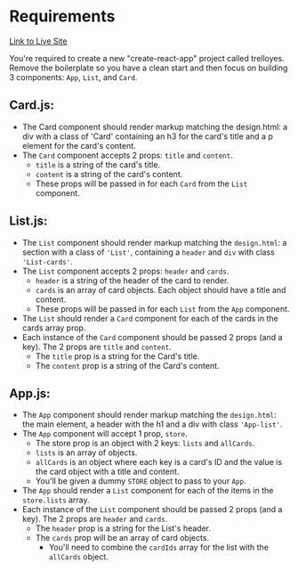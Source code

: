 # Requirements

[Link to Live Site](https://trelloyes-orpin.vercel.app/)

You're required to create a new "create-react-app" project called trelloyes. Remove the boilerplate so you have a clean start and then focus on building 3 components: `App`, `List`, and `Card`.

## Card.js:

- The Card component should render markup matching the design.html: a div with a class of 'Card' containing an h3 for the card's title and a p element for the card's content.
- The `Card` component accepts 2 props: `title` and `content`.
  - `title` is a string of the card's title.
  - `content` is a string of the card's content.
  - These props will be passed in for each `Card` from the `List` component.

## List.js:

- The `List` component should render markup matching the `design.html`: a section with a class of `'List'`, containing a `header` and `div` with class `'List-cards'`.
- The `List` component accepts 2 props: `header` and `cards`.
  - `header` is a string of the header of the card to render.
  - `cards` is an array of card objects. Each object should have a title and content.
  - These props will be passed in for each `List` from the `App` component.
- The `List` should render a `Card` component for each of the cards in the cards array prop.
- Each instance of the `Card` component should be passed 2 props (and a key). The 2 props are `title` and `content`.
  - The `title` prop is a string for the Card's title.
  - The `content` prop is a string of the Card's content.

## App.js:

- The `App` component should render markup matching the `design.html`: the main element, a header with the h1 and a div with class `'App-list'`.
- The `App` component will accept 1 prop, `store`.
  - The store prop is an object with 2 keys: `lists` and `allCards`.
  - `lists` is an array of objects.
  - `allCards` is an object where each key is a card's ID and the value is the card object with a title and content.
  - You'll be given a dummy `STORE` object to pass to your `App`.
- The `App` should render a `List` component for each of the items in the `store.lists` array.
- Each instance of the `List` component should be passed 2 props (and a key). The 2 props are `header` and `cards`.
  - The `header` prop is a string for the List's header.
  - The `cards` prop will be an array of card objects.
    - You'll need to combine the `cardIds` array for the list with the `allCards` object.
